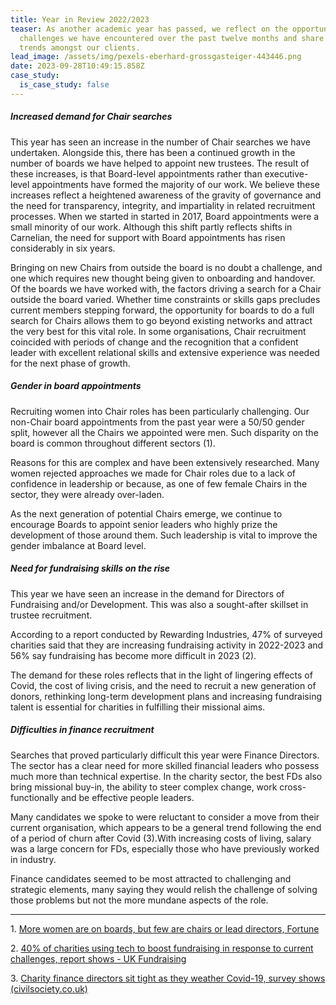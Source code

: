```yaml
---
title: Year in Review 2022/2023
teaser: As another academic year has passed, we reflect on the opportunities and
  challenges we have encountered over the past twelve months and share common
  trends amongst our clients.
lead_image: /assets/img/pexels-eberhard-grossgasteiger-443446.png
date: 2023-09-28T10:49:15.858Z
case_study:
  is_case_study: false
---
```

##### ***Increased demand for Chair searches***

This year has seen an increase in the number of Chair searches we have undertaken. Alongside this, there has been a continued growth in the number of boards we have helped to appoint new trustees. The result of these increases, is that Board-level appointments rather than executive-level appointments have formed the majority of our work. We believe these increases reflect a heightened awareness of the gravity of governance and the need for transparency, integrity, and impartiality in related recruitment processes. When we started in started in 2017, Board appointments were a small minority of our work. Although this shift partly reflects shifts in Carnelian, the need for support with Board appointments has risen considerably in six years.

Bringing on new Chairs from outside the board is no doubt a challenge, and one which requires new thought being given to onboarding and handover. Of the boards we have worked with, the factors driving a search for a Chair outside the board varied. Whether time constraints or skills gaps precludes current members stepping forward, the opportunity for boards to do a full search for Chairs allows them to go beyond existing networks and attract the very best for this vital role. In some organisations, Chair recruitment coincided with periods of change and the recognition that a confident leader with excellent relational skills and extensive experience was needed for the next phase of growth.

##### ***Gender in board appointments***

Recruiting women into Chair roles has been particularly challenging. Our non-Chair board appointments from the past year were a 50/50 gender split, however all the Chairs we appointed were men. Such disparity on the board is common throughout different sectors (1).

Reasons for this are complex and have been extensively researched. Many women rejected approaches we made for Chair roles due to a lack of confidence in leadership or because, as one of few female Chairs in the sector, they were already over-laden.

As the next generation of potential Chairs emerge, we continue to encourage Boards to appoint senior leaders who highly prize the development of those around them. Such leadership is vital to improve the gender imbalance at Board level.

##### ***Need for fundraising skills on the rise***

This year we have seen an increase in the demand for Directors of Fundraising and/or Development. This was also a sought-after skillset in trustee recruitment.

According to a report conducted by Rewarding Industries, 47% of surveyed charities said that they are increasing fundraising activity in 2022-2023 and 56% say fundraising has become more difficult in 2023 (2).[](#_ftn2)

The demand for these roles reflects that in the light of lingering effects of Covid, the cost of living crisis, and the need to recruit a new generation of donors, rethinking long-term development plans and increasing fundraising talent is essential for charities in fulfilling their missional aims.

##### ***Difficulties in finance recruitment***  

Searches that proved particularly difficult this year were Finance Directors. The sector has a clear need for more skilled financial leaders who possess much more than technical expertise. In the charity sector, the best FDs also bring missional buy-in, the ability to steer complex change, work cross-functionally and be effective people leaders.

Many candidates we spoke to were reluctant to consider a move from their current organisation, which appears to be a general trend following the end of a period of churn after Covid (3).[](#_ftn3)With increasing costs of living, salary was a large concern for FDs, especially those who have previously worked in industry.

Finance candidates seemed to be most attracted to challenging and strategic elements, many saying they would relish the challenge of solving those problems but not the more mundane aspects of the role.

- - -

1﻿. [More women are on boards, but few are chairs or lead directors, Fortune](file:///Users/siobhanbreslin-harwood/Desktop/More%20women%20are%20on%20boards,%20but%20few%20are%20chairs%20or%20lead%20directors)

2﻿. [40% of charities using tech to boost fundraising in response to current challenges, report shows - UK Fundraising](https://fundraising.co.uk/2023/08/25/40-of-charities-using-tech-to-boost-fundraising-in-response-to-current-challenges-report-shows/)

3﻿. [Charity finance directors sit tight as they weather Covid-19, survey shows (civilsociety.co.uk)](https://www.civilsociety.co.uk/news/charity-finance-directors-sit-tight-as-they-weather-covid-19-survey-shows.html)